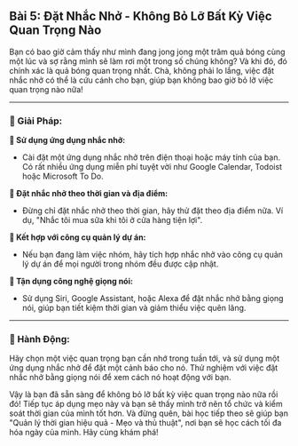## Bài 5: Đặt Nhắc Nhở - Không Bỏ Lỡ Bất Kỳ Việc Quan Trọng Nào

Bạn có bao giờ cảm thấy như mình đang jong jong một trăm quả bóng cùng một lúc và sợ rằng mình sẽ làm rơi một trong số chúng không? Và khi đó, đó chính xác là quả bóng quan trọng nhất. Chà, không phải lo lắng, việc đặt nhắc nhở có thể là cứu cánh cho bạn, giúp bạn không bao giờ bỏ lỡ việc quan trọng nào nữa!

---

### 📌 Giải Pháp:

**🔹 Sử dụng ứng dụng nhắc nhở:**
- Cài đặt một ứng dụng nhắc nhở trên điện thoại hoặc máy tính của bạn. Có rất nhiều ứng dụng miễn phí tuyệt vời như Google Calendar, Todoist hoặc Microsoft To Do.

**🔹 Đặt nhắc nhở theo thời gian và địa điểm:**
- Đừng chỉ đặt nhắc nhở theo thời gian, hãy thử đặt theo địa điểm nữa. Ví dụ, "Nhắc tôi mua sữa khi tôi ở cửa hàng tiện lợi".

**🔹 Kết hợp với công cụ quản lý dự án:**
- Nếu bạn đang làm việc nhóm, hãy tích hợp nhắc nhở vào công cụ quản lý dự án để mọi người trong nhóm đều được cập nhật.

**🔹 Tận dụng công nghệ giọng nói:**
- Sử dụng Siri, Google Assistant, hoặc Alexa để đặt nhắc nhở bằng giọng nói, giúp bạn tiết kiệm thời gian và giảm thiểu việc quên lãng.

---

### 🚀 Hành Động:

Hãy chọn một việc quan trọng bạn cần nhớ trong tuần tới, và sử dụng một ứng dụng nhắc nhở để đặt một cảnh báo cho nó. Thử nghiệm với việc đặt nhắc nhở bằng giọng nói để xem cách nó hoạt động với bạn.

Vậy là bạn đã sẵn sàng để không bỏ lỡ bất kỳ việc quan trọng nào nữa rồi đó! Tiếp tục áp dụng mẹo này và bạn sẽ thấy mình trở nên tổ chức và kiểm soát thời gian của mình tốt hơn. Và đừng quên, bài học tiếp theo sẽ giúp bạn "Quản lý thời gian hiệu quả - Mẹo và thủ thuật", nơi bạn sẽ học cách tối đa hóa ngày của mình. Hãy cùng khám phá!